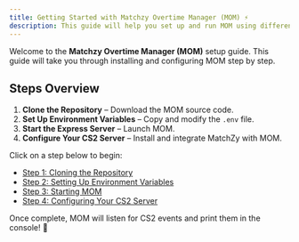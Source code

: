 ```yaml
---
title: Getting Started with Matchzy Overtime Manager (MOM) ⚡
description: This guide will help you set up and run MOM using different methods, including **npm** and **Docker**.
---
```


Welcome to the **Matchzy Overtime Manager (MOM)** setup guide. This guide will take you through installing and configuring MOM step by step. 

## Steps Overview

1. **Clone the Repository** – Download the MOM source code.
2. **Set Up Environment Variables** – Copy and modify the `.env` file.
3. **Start the Express Server** – Launch MOM.
4. **Configure Your CS2 Server** – Install and integrate MatchZy with MOM.

Click on a step below to begin:

- [Step 1: Cloning the Repository](/getting-started/step-1)
- [Step 2: Setting Up Environment Variables](/getting-started/step-2)
- [Step 3: Starting MOM](/getting-started/step-3)
- [Step 4: Configuring Your CS2 Server](/getting-started/step-4)

Once complete, MOM will listen for CS2 events and print them in the console! 🚀